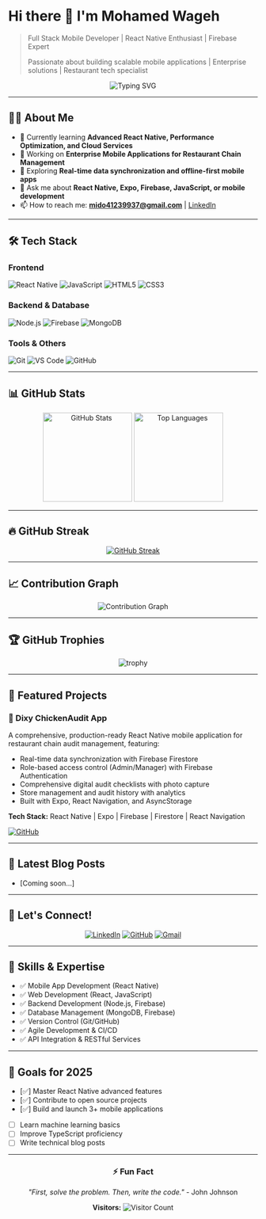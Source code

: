 # Hi there 👋 I'm Mohamed Wageh

> Full Stack Mobile Developer | React Native Enthusiast | Firebase Expert
>
> Passionate about building scalable mobile applications | Enterprise solutions | Restaurant tech specialist

<div align="center">
  
  ![Typing SVG](https://readme-typing-svg.herokuapp.com?font=Fira+Code&size=30&duration=3500&pause=1000&color=36BCF7FF&center=true&width=600&lines=Welcome+to+my+profile!;Mobile+Developer;React+Native+Enthusiast;Problem+Solver)
  
</div>

---

## 👨‍💻 About Me

- 🌱 Currently learning **Advanced React Native, Performance Optimization, and Cloud Services**
- 💼 Working on **Enterprise Mobile Applications for Restaurant Chain Management**
- 🔭 Exploring **Real-time data synchronization and offline-first mobile apps**
- 💬 Ask me about **React Native, Expo, Firebase, JavaScript, or mobile development**
- 📫 How to reach me: **mido41239937@gmail.com** | [LinkedIn](https://www.linkedin.com/in/mohamed-wageh-ibrahim-ba1920210/)

---

## 🛠️ Tech Stack

### Frontend

![React Native](https://img.shields.io/badge/React_Native-61DAFB?style=for-the-badge&logo=react&logoColor=black)
![JavaScript](https://img.shields.io/badge/JavaScript-F7DF1E?style=for-the-badge&logo=javascript&logoColor=black)
![HTML5](https://img.shields.io/badge/HTML5-E34F26?style=for-the-badge&logo=html5&logoColor=white)
![CSS3](https://img.shields.io/badge/CSS3-1572B6?style=for-the-badge&logo=css3&logoColor=white)

### Backend & Database

![Node.js](https://img.shields.io/badge/Node.js-339933?style=for-the-badge&logo=node.js&logoColor=white)
![Firebase](https://img.shields.io/badge/Firebase-FFCA28?style=for-the-badge&logo=firebase&logoColor=black)
![MongoDB](https://img.shields.io/badge/MongoDB-47A248?style=for-the-badge&logo=mongodb&logoColor=white)

### Tools & Others

![Git](https://img.shields.io/badge/Git-F05032?style=for-the-badge&logo=git&logoColor=white)
![VS Code](https://img.shields.io/badge/VS_Code-007ACC?style=for-the-badge&logo=visual-studio-code&logoColor=white)
![GitHub](https://img.shields.io/badge/GitHub-181717?style=for-the-badge&logo=github&logoColor=white)

---

## 📊 GitHub Stats

<div align="center">
  
  <img height="180em" src="https://github-readme-stats.vercel.app/api?username=mohamed-wageh&theme=tokyonight&show_icons=true&count_private=true&include_all_commits=true" alt="GitHub Stats" />
  
  <img height="180em" src="https://github-readme-stats.vercel.app/api/top-langs/?username=mohamed-wageh&layout=compact&theme=tokyonight" alt="Top Languages" />
  
</div>

---

## 🔥 GitHub Streak

<div align="center">
  
  [![GitHub Streak](https://github-readme-streak-stats.herokuapp.com/?user=mohamed-wageh&theme=tokyonight)](https://git.io/streak-stats)
  
</div>

---

## 📈 Contribution Graph

<div align="center">
  
  ![Contribution Graph](https://github-readme-activity-graph.vercel.app/graph?username=mohamed-wageh&theme=tokyo-night)
  
</div>

---

## 🏆 GitHub Trophies

<div align="center">
  
  ![trophy](https://github-profile-trophy.vercel.app/?username=mohamed-wageh&theme=tokyonight&no-frame=true&no-bg=true)
  
</div>

---

## 📱 Featured Projects

### 🏪 Dixy ChickenAudit App

A comprehensive, production-ready React Native mobile application for restaurant chain audit management, featuring:

- Real-time data synchronization with Firebase Firestore
- Role-based access control (Admin/Manager) with Firebase Authentication
- Comprehensive digital audit checklists with photo capture
- Store management and audit history with analytics
- Built with Expo, React Navigation, and AsyncStorage

**Tech Stack:** React Native | Expo | Firebase | Firestore | React Navigation

[![GitHub](https://img.shields.io/badge/GitHub-View_Source-181717?style=for-the-badge&logo=github)](https://github.com/mohamed-wageh/Dixy-audit-app)

---

## 📝 Latest Blog Posts

<!-- BLOG-POST-LIST:START -->

- [Coming soon...]
<!-- BLOG-POST-LIST:END -->

---

## 🤝 Let's Connect!

<div align="center">
  
  [![LinkedIn](https://img.shields.io/badge/LinkedIn-0077B5?style=for-the-badge&logo=linkedin&logoColor=white)](https://www.linkedin.com/in/mohamed-wageh-ibrahim-ba1920210/)
  [![GitHub](https://img.shields.io/badge/GitHub-181717?style=for-the-badge&logo=github&logoColor=white)](https://github.com/mohamed-wageh)
  [![Gmail](https://img.shields.io/badge/Gmail-D14836?style=for-the-badge&logo=gmail&logoColor=white)](mailto:mido41239937@gmail.com)
  
</div>

---

## 💼 Skills & Expertise

- ✅ Mobile App Development (React Native)
- ✅ Web Development (React, JavaScript)
- ✅ Backend Development (Node.js, Firebase)
- ✅ Database Management (MongoDB, Firebase)
- ✅ Version Control (Git/GitHub)
- ✅ Agile Development & CI/CD
- ✅ API Integration & RESTful Services

---

## 🎯 Goals for 2025

- [✅] Master React Native advanced features
- [✅] Contribute to open source projects
- [✅] Build and launch 3+ mobile applications
- [ ] Learn machine learning basics
- [ ] Improve TypeScript proficiency
- [ ] Write technical blog posts

---

<div align="center">
  
  ### ⚡ Fun Fact
  *"First, solve the problem. Then, write the code."* - John Johnson
  
  **Visitors:** ![Visitor Count](https://profile-counter.glitch.me/mohamed-wageh/count.svg)
  
</div>
